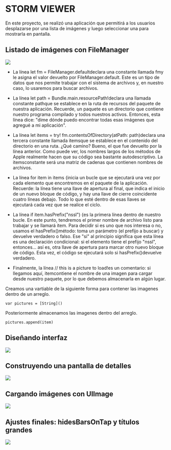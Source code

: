 # STORM VIEWER

En este proyecto, se realizó una aplicación que permitirá a los usuarios desplazarse por una lista de imágenes y luego seleccionar una para mostrarla en pantalla.

## Listado de imágenes con FileManager

![](https://github.com/adrian220699/Storm-viewer/blob/main/img_01.png?raw=true)


* La línea let fm = FileManager.defaultdeclara una constante llamada fmy le asigna el valor devuelto por FileManager.default. Este es un tipo de datos que nos permite trabajar con el sistema de archivos y, en nuestro caso, lo usaremos para buscar archivos.

* La línea let path = Bundle.main.resourcePath!declara una llamada constante pathque se establece en la ruta de recursos del paquete de nuestra aplicación. Recuerde, un paquete es un directorio que contiene nuestro programa compilado y todos nuestros activos. Entonces, esta línea dice: "dime dónde puedo encontrar todas esas imágenes que agregué a mi aplicación".

* La línea let items = try! fm.contentsOfDirectory(atPath: path)declara una tercera constante llamada itemsque se establece en el contenido del directorio en una ruta. ¿Qué camino? Bueno, el que fue devuelto por la línea anterior. Como puede ver, los nombres largos de los métodos de Apple realmente hacen que su código sea bastante autodescriptivo. La itemsconstante será una matriz de cadenas que contienen nombres de archivos.

* La línea for item in items {inicia un bucle que se ejecutará una vez por cada elemento que encontremos en el paquete de la aplicación. Recuerde: la línea tiene una llave de apertura al final, que indica el inicio de un nuevo bloque de código, y hay una llave de cierre coincidente cuatro líneas debajo. Todo lo que esté dentro de esas llaves se ejecutará cada vez que se realice el ciclo.

* La línea if item.hasPrefix("nssl") {es la primera línea dentro de nuestro bucle. En este punto, tendremos el primer nombre de archivo listo para trabajar y se llamará item. Para decidir si es uno que nos interesa o no, usamos el hasPrefix()método: toma un parámetro (el prefijo a buscar) y devuelve verdadero o falso. Ese "si" al principio significa que esta línea es una declaración condicional: si el elemento tiene el prefijo "nssl", entonces... así es, otra llave de apertura para marcar otro nuevo bloque de código. Esta vez, el código se ejecutará solo si hasPrefix()devuelve verdadero.

* Finalmente, la línea // this is a picture to load!es un comentario: si llegamos aquí, itemcontiene el nombre de una imagen para cargar desde nuestro paquete, por lo que debemos almacenarla en algún lugar.

Creamos una vartiable de la siguiente forma para contener las imagenes dentro de un arreglo.

`var pictures = [String]()`

Posteriormente almacenamos las imagenes dentro del arreglo.

`pictures.append(item)`


## Diseñando interfaz


![](https://github.com/adrian220699/Storm-viewer/blob/main/img_02.png?raw=true)



## Construyendo una pantalla de detalles


![](https://github.com/adrian220699/Storm-viewer/blob/main/img_03.png?raw=true)



## Cargando imágenes con UIImage


![](https://github.com/adrian220699/Storm-viewer/blob/main/img_04.png?raw=true)


## Ajustes finales: hidesBarsOnTap y títulos grandes


![](https://github.com/adrian220699/Storm-viewer/blob/main/img_05.png?raw=true)



